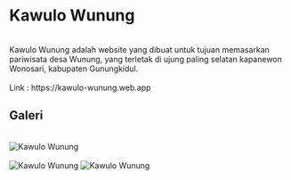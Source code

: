 # Kawulo Wunung
<br>
Kawulo Wunung adalah website yang dibuat untuk tujuan memasarkan pariwisata desa Wunung, yang terletak di ujung paling selatan kapanewon Wonosari, kabupaten Gunungkidul.
<br><br>
Link : https://kawulo-wunung.web.app
<br>
<h2>Galeri</h2>
<br>
<img src="https://firebasestorage.googleapis.com/v0/b/public-photo-3f638.appspot.com/o/Screenshot%20(865).png?alt=media&token=69416e1c-8910-4072-a7e6-dfa615a642be" alt="Kawulo Wunung" />
<br>
<br>
<img src="https://firebasestorage.googleapis.com/v0/b/public-photo-3f638.appspot.com/o/Screenshot%20(866).png?alt=media&token=87bfdcb6-d2a8-447f-87b5-f30f9fc4e272" alt="Kawulo Wunung" />
<img src="https://firebasestorage.googleapis.com/v0/b/public-photo-3f638.appspot.com/o/Screenshot%20(868).png?alt=media&token=52d7005f-2d87-460b-ab41-54ee5974abd4" alt="Kawulo Wunung" />

